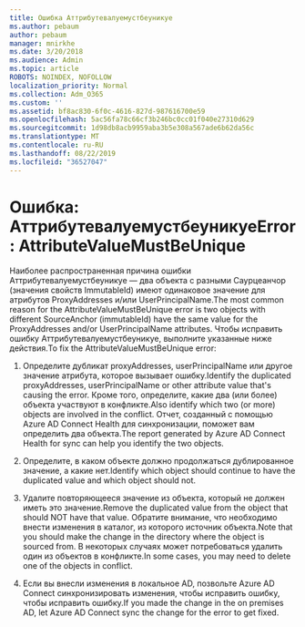 ```yaml
---
title: Ошибка Аттрибутевалуемустбеуникуе
ms.author: pebaum
author: pebaum
manager: mnirkhe
ms.date: 3/20/2018
ms.audience: Admin
ms.topic: article
ROBOTS: NOINDEX, NOFOLLOW
localization_priority: Normal
ms.collection: Adm_O365
ms.custom: ''
ms.assetid: bf8ac830-6f0c-4616-827d-987616700e59
ms.openlocfilehash: 5ac56fa78c66cf3b246bc0cc01f040e27310d629
ms.sourcegitcommit: 1d98db8acb9959aba3b5e308a567ade6b62da56c
ms.translationtype: MT
ms.contentlocale: ru-RU
ms.lasthandoff: 08/22/2019
ms.locfileid: "36527047"
---
```

# <a name="error-attributevaluemustbeunique"></a><span data-ttu-id="d5503-102">Ошибка: Аттрибутевалуемустбеуникуе</span><span class="sxs-lookup"><span data-stu-id="d5503-102">Error: AttributeValueMustBeUnique</span></span>

<span data-ttu-id="d5503-103">Наиболее распространенная причина ошибки Аттрибутевалуемустбеуникуе — два объекта с разными Саурцеанчор (значения свойств ImmutableId) имеют одинаковое значение для атрибутов ProxyAddresses и/или UserPrincipalName.</span><span class="sxs-lookup"><span data-stu-id="d5503-103">The most common reason for the AttributeValueMustBeUnique error is two objects with different SourceAnchor (immutableId) have the same value for the ProxyAddresses and/or UserPrincipalName attributes.</span></span> <span data-ttu-id="d5503-104">Чтобы исправить ошибку Аттрибутевалуемустбеуникуе, выполните указанные ниже действия.</span><span class="sxs-lookup"><span data-stu-id="d5503-104">To fix the AttributeValueMustBeUnique error:</span></span>
  
1. <span data-ttu-id="d5503-105">Определите дубликат proxyAddresses, userPrincipalName или другое значение атрибута, которое вызывает ошибку.</span><span class="sxs-lookup"><span data-stu-id="d5503-105">Identify the duplicated proxyAddresses, userPrincipalName or other attribute value that's causing the error.</span></span> <span data-ttu-id="d5503-106">Кроме того, определите, какие два (или более) объекта участвуют в конфликте.</span><span class="sxs-lookup"><span data-stu-id="d5503-106">Also identify which two (or more) objects are involved in the conflict.</span></span> <span data-ttu-id="d5503-107">Отчет, созданный с помощью Azure AD Connect Health для синхронизации, поможет вам определить два объекта.</span><span class="sxs-lookup"><span data-stu-id="d5503-107">The report generated by Azure AD Connect Health for sync can help you identify the two objects.</span></span>
    
2. <span data-ttu-id="d5503-108">Определите, в каком объекте должно продолжаться дублированное значение, а какие нет.</span><span class="sxs-lookup"><span data-stu-id="d5503-108">Identify which object should continue to have the duplicated value and which object should not.</span></span>
    
3. <span data-ttu-id="d5503-109">Удалите повторяющееся значение из объекта, который не должен иметь это значение.</span><span class="sxs-lookup"><span data-stu-id="d5503-109">Remove the duplicated value from the object that should NOT have that value.</span></span> <span data-ttu-id="d5503-110">Обратите внимание, что необходимо внести изменения в каталог, из которого источник объекта.</span><span class="sxs-lookup"><span data-stu-id="d5503-110">Note that you should make the change in the directory where the object is sourced from.</span></span> <span data-ttu-id="d5503-111">В некоторых случаях может потребоваться удалить один из объектов в конфликте.</span><span class="sxs-lookup"><span data-stu-id="d5503-111">In some cases, you may need to delete one of the objects in conflict.</span></span>
    
4. <span data-ttu-id="d5503-112">Если вы внесли изменения в локальное AD, позвольте Azure AD Connect синхронизировать изменения, чтобы исправить ошибку, чтобы исправить ошибку.</span><span class="sxs-lookup"><span data-stu-id="d5503-112">If you made the change in the on premises AD, let Azure AD Connect sync the change for the error to get fixed.</span></span>
    

